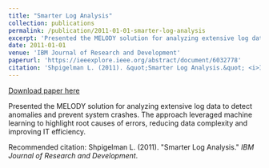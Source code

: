 ```yaml
---
title: "Smarter Log Analysis"
collection: publications
permalink: /publication/2011-01-01-smarter-log-analysis
excerpt: 'Presented the MELODY solution for analyzing extensive log data to detect anomalies and prevent system crashes. The approach leveraged machine learning to highlight root causes of errors, reducing data complexity and improving IT efficiency.'
date: 2011-01-01
venue: 'IBM Journal of Research and Development'
paperurl: 'https://ieeexplore.ieee.org/abstract/document/6032778'
citation: 'Shpigelman L. (2011). &quot;Smarter Log Analysis.&quot; <i>IBM Journal of Research and Development</i>.'
---
```


<a href='https://ieeexplore.ieee.org/abstract/document/6032778'>Download paper here</a>

Presented the MELODY solution for analyzing extensive log data to detect anomalies and prevent system crashes. The approach leveraged machine learning to highlight root causes of errors, reducing data complexity and improving IT efficiency.

Recommended citation: Shpigelman L. (2011). "Smarter Log Analysis." <i>IBM Journal of Research and Development</i>.